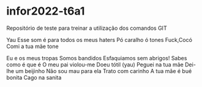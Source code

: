 # infor2022-t6a1
Repositório de teste para treinar a utilização dos comandos GIT


Yau
Esse som é para todos os meus haters
Pó caralho ó tones
Fuck,Cocó
Comi a tua mãe tone


Eu e os meus tropas
Somos bandidos
Esfaquiamos sem abrigos!
Sabes como é que é
O meu pai violou-me
Doeu tótil (yau)
Peguei na tua mãe
Dei-lhe um beijinho
Não sou mau para ela
Trato com carinho
A tua mãe é bué bonita
Cago na sanita

